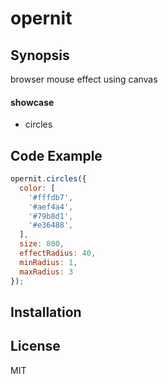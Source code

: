 # opernit

## Synopsis

browser mouse effect using canvas

#### showcase
* circles

## Code Example

```javascript
opernit.circles({
  color: [
    '#fffdb7',
    '#aef4a4',
    '#79b8d1',
    '#e36488',
  ],
  size: 800,
  effectRadius: 40,
  minRadius: 1,
  maxRadius: 3
});
```

## Installation



## License

MIT
